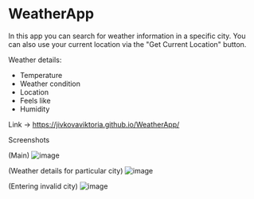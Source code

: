 # WeatherApp

In this app you can search for weather information in a specific city. 
You can also use your current location via the "Get Current Location" button.

Weather details: 
 - Temperature
 - Weather condition
 - Location
 - Feels like
 - Humidity
 
Link -> https://jivkovaviktoria.github.io/WeatherApp/

 Screenshots
 
 (Main)
 ![image](https://user-images.githubusercontent.com/85957657/203380826-2c2ea6ea-b079-4b15-b0c2-52fd4feddd02.png)
 
 (Weather details for particular city)
![image](https://user-images.githubusercontent.com/85957657/203380893-5a5c2170-ae19-4307-b033-a4368e745c4d.png)

(Entering invalid city)
![image](https://user-images.githubusercontent.com/85957657/203381060-82881ca1-401a-4dd3-8e4d-ab39261a41d0.png)
